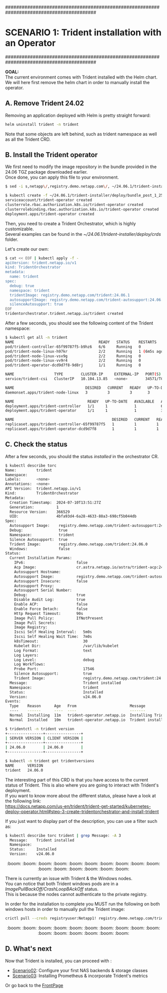 #########################################################################################
# SCENARIO 1: Trident installation with an Operator
#########################################################################################

**GOAL:**  
The current environment comes with Trident installed with the Helm chart.  
We will here first remove the helm chart in order to manually install the operator.    

## A. Remove Trident 24.02

Removing an application deployed with Helm is pretty straight forward:  
```bash
helm uninstall trident -n trident
```
Note that some objects are left behind, such as trident namespace as well as all the Trident CRD.   

## B. Install the Trident operator

We first need to modify the image repository in the bundle provided in the 24.06 TGZ package downloaded earlier.  
Once done, you can apply this file to your environment.  
```bash
$ sed -i s,netapp\/,registry.demo.netapp.com\/, ~/24.06.1/trident-installer/deploy/bundle_post_1_25.yaml

$ kubectl create -f ~/24.06.1/trident-installer/deploy/bundle_post_1_25.yaml
serviceaccount/trident-operator created
clusterrole.rbac.authorization.k8s.io/trident-operator created
clusterrolebinding.rbac.authorization.k8s.io/trident-operator created
deployment.apps/trident-operator created
```
Then, you need to create a Trident Orchestrator, which is highly customizable.  
Several examples can be found in the _~/24.06.1/trident-installer/deploy/crds_ folder.  

Let's create our own:
```bash
$ cat << EOF | kubectl apply -f -
apiVersion: trident.netapp.io/v1
kind: TridentOrchestrator
metadata:
  name: trident
spec:
  debug: true
  namespace: trident
  tridentImage: registry.demo.netapp.com/trident:24.06.1
  autosupportImage: registry.demo.netapp.com/trident-autosupport:24.06.0
  silenceAutosupport: true
EOF
tridentorchestrator.trident.netapp.io/trident created
```

After a few seconds, you should see the following content of the Trident namespace:
```bash
$ kubectl get all -n trident
NAME                                      READY   STATUS    RESTARTS       AGE
pod/trident-controller-65f99787f5-b9hz6   6/6     Running   0              6m37s
pod/trident-node-linux-h97kr              2/2     Running   1 (6m5s ago)   6m36s
pod/trident-node-linux-vsv9g              2/2     Running   0              6m36s
pod/trident-node-linux-vv9r4              2/2     Running   0              6m36s
pod/trident-operator-dcd9d7f8-9d8rj       1/1     Running   0              3h26m

NAME                  TYPE        CLUSTER-IP     EXTERNAL-IP   PORT(S)              AGE
service/trident-csi   ClusterIP   10.104.13.85   <none>        34571/TCP,9220/TCP   6m43s

NAME                                DESIRED   CURRENT   READY   UP-TO-DATE   AVAILABLE   NODE SELECTOR   AGE
daemonset.apps/trident-node-linux   3         3         3       3            3           <none>          6m36s

NAME                                 READY   UP-TO-DATE   AVAILABLE   AGE
deployment.apps/trident-controller   1/1     1            1           6m38s
deployment.apps/trident-operator     1/1     1            1           3h26m

NAME                                            DESIRED   CURRENT   READY   AGE
replicaset.apps/trident-controller-65f99787f5   1         1         1       6m37s
replicaset.apps/trident-operator-dcd9d7f8       1         1         1       3h26m
```

## C. Check the status

After a few seconds, you should the status _installed_ in the orchestrator CR.  
```bash
$ kubectl describe torc
Name:         trident
Namespace:
Labels:       <none>
Annotations:  <none>
API Version:  trident.netapp.io/v1
Kind:         TridentOrchestrator
Metadata:
  Creation Timestamp:  2024-07-10T13:51:27Z
  Generation:          1
  Resource Version:    366529
  UID:                 4bfa93d4-6a28-4633-88a3-698cf5b044db
Spec:
  Autosupport Image:    registry.demo.netapp.com/trident-autosupport:24.06.0
  Debug:                true
  Namespace:            trident
  Silence Autosupport:  true
  Trident Image:        registry.demo.netapp.com/trident:24.06.0
  Windows:              false
Status:
  Current Installation Params:
    IPv6:                       false
    Acp Image:                  cr.astra.netapp.io/astra/trident-acp:24.06.0
    Autosupport Hostname:
    Autosupport Image:          registry.demo.netapp.com/trident-autosupport:24.06.0
    Autosupport Insecure:       false
    Autosupport Proxy:
    Autosupport Serial Number:
    Debug:                      true
    Disable Audit Log:          true
    Enable ACP:                 false
    Enable Force Detach:        false
    Http Request Timeout:       90s
    Image Pull Policy:          IfNotPresent
    Image Pull Secrets:
    Image Registry:
    Iscsi Self Healing Interval:   5m0s
    Iscsi Self Healing Wait Time:  7m0s
    k8sTimeout:                    30
    Kubelet Dir:                   /var/lib/kubelet
    Log Format:                    text
    Log Layers:
    Log Level:                     debug
    Log Workflows:
    Probe Port:                    17546
    Silence Autosupport:           true
    Trident Image:                 registry.demo.netapp.com/trident:24.06.0
  Message:                         Trident installed
  Namespace:                       trident
  Status:                          Installed
  Version:                         v24.06.0
Events:
  Type    Reason      Age   From                        Message
  ----    ------      ----  ----                        -------
  Normal  Installing  11m   trident-operator.netapp.io  Installing Trident
  Normal  Installed   10m   trident-operator.netapp.io  Trident installed

$ tridentctl -n trident version
+----------------+----------------+
| SERVER VERSION | CLIENT VERSION |
+----------------+----------------+
| 24.06.0        | 24.06.0        |
+----------------+----------------+

$ kubectl -n trident get tridentversions
NAME      VERSION
trident   24.06.0
```

The interesting part of this CRD is that you have access to the current status of Trident.
This is also where you are going to interact with Trident's deployment.  
If you want to know more about the different status, please have a look at the following link:  
https://docs.netapp.com/us-en/trident/trident-get-started/kubernetes-deploy-operator.html#step-3-create-tridentorchestrator-and-install-trident
  
If you just want to display part of the description, you can use a filter such as:

```bash
$ kubectl describe torc trident | grep Message: -A 3
  Message:    Trident installed
  Namespace:  
  Status:     Installed
  Version:    v24.06.0
```

<p align="center">:boom: :boom: :boom: :boom: :boom: :boom: :boom: :boom: :boom: :boom: :boom: :boom: :boom: :boom: :boom: :boom:</p>    

There is currently an issue with Trident & the Windows nodes.  
You can notice that both Trident windows pods are in a _ImagePullBackOff/CrashLoopBAckOff_ status.  
This is because the nodes cannot authenticate to the private registry.  

In order for the installation to complete you MUST run the following on both windows hosts in order to manually pull the Trident image:  
```bash
crictl pull --creds registryuser:Netapp1! registry.demo.netapp.com/trident:24.06.1
```

<p align="center">:boom: :boom: :boom: :boom: :boom: :boom: :boom: :boom: :boom: :boom: :boom: :boom: :boom: :boom: :boom: :boom:</p>  


## D. What's next

Now that Trident is installed, you can proceed with :  

- [Scenario02](../../Scenario02):  Configure your first NAS backends & storage classes  
- [Scenario03](../../Scenario03):  Installing Prometheus & incorporate Trident's metrics  

Or go back to the [FrontPage](https://github.com/YvosOnTheHub/LabNetApp)